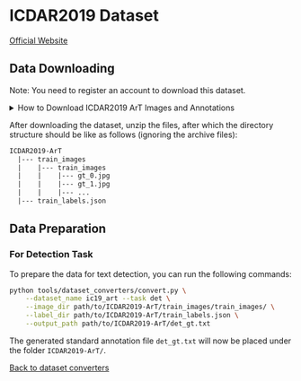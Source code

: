 # ICDAR2019 Dataset
[Official Website](https://rrc.cvc.uab.es/?ch=14)

## Data Downloading

Note: You need to register an account to download this dataset.

<details>
    <summary>How to Download ICDAR2019 ArT Images and Annotations</summary>

The ICDAR2019 ArT images and annotations dataset can be downloaded from [here](https://rrc.cvc.uab.es/?ch=14&com=downloads).

For the images, the archived file `train_images.tar.gz` from the section "Task 1 and Task 3" needs to be downloaded. For the annotations, the .JSON file `train_labels.json` from the same section needs to be downloaded.

</details>

After downloading the dataset, unzip the files, after which the directory structure should be like as follows (ignoring the archive files):
```txt
ICDAR2019-ArT
  |--- train_images
  |    |--- train_images
  |    |    |--- gt_0.jpg
  |    |    |--- gt_1.jpg
  |    |    |--- ...
  |--- train_labels.json
```

## Data Preparation

### For Detection Task

To prepare the data for text detection, you can run the following commands:

```bash
python tools/dataset_converters/convert.py \
    --dataset_name ic19_art --task det \
    --image_dir path/to/ICDAR2019-ArT/train_images/train_images/ \
    --label_dir path/to/ICDAR2019-ArT/train_labels.json \
    --output_path path/to/ICDAR2019-ArT/det_gt.txt
```

The generated standard annotation file `det_gt.txt` will now be placed under the folder `ICDAR2019-ArT/`.

[Back to dataset converters](converters.md)

